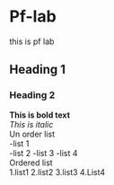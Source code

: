 # Pf-lab
this is pf lab
## Heading 1
### Heading 2
**This is bold text**
<br/>
_This is italic_
<br/>
Un order list
<br/>
-list 1
<br/>
-list 2
-list 3
-list 4
<br/>
Ordered list
<br/>
1.list1
2.list2
3.list3
4.List4
